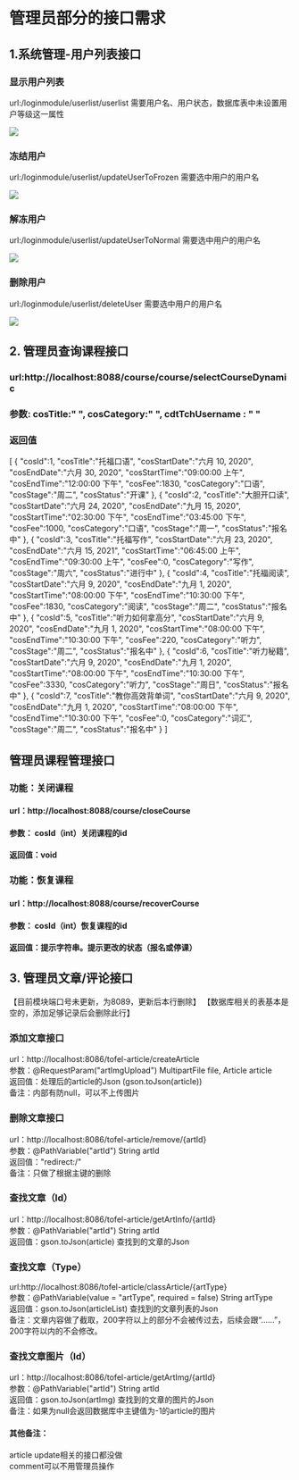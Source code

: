 # 管理员部分的接口需求

## 1.系统管理-用户列表接口
### 显示用户列表
url:/loginmodule/userlist/userlist
需要用户名、用户状态，数据库表中未设置用户等级这一属性

![](C:\Users\dell\Desktop\1.PNG)
### 冻结用户
url:/loginmodule/userlist/updateUserToFrozen
需要选中用户的用户名

![](C:\Users\dell\Desktop\2.PNG)
### 解冻用户
url:/loginmodule/userlist/updateUserToNormal
需要选中用户的用户名

![](C:\Users\dell\Desktop\3.PNG)
### 删除用户
url:/loginmodule/userlist/deleteUser
需要选中用户的用户名

![](C:\Users\dell\Desktop\4.PNG)


## 2. 管理员查询课程接口

### url:http://localhost:8088/course/course/selectCourseDynamic

### 参数:   cosTitle:" ", cosCategory:" ", cdtTchUsername : " "

### 返回值

[
    {
        "cosId":1,
        "cosTitle":"托福口语",
        "cosStartDate":"六月 10, 2020",
        "cosEndDate":"六月 30, 2020",
        "cosStartTime":"09:00:00 上午",
        "cosEndTime":"12:00:00 下午",
        "cosFee":1830,
        "cosCategory":"口语",
        "cosStage":"周二",
        "cosStatus":"开课"
    },
    {
        "cosId":2,
        "cosTitle":"大胆开口读",
        "cosStartDate":"六月 24, 2020",
        "cosEndDate":"九月 15, 2020",
        "cosStartTime":"02:30:00 下午",
        "cosEndTime":"03:45:00 下午",
        "cosFee":1000,
        "cosCategory":"口语",
        "cosStage":"周一",
        "cosStatus":"报名中"
    },
    {
        "cosId":3,
        "cosTitle":"托福写作",
        "cosStartDate":"六月 23, 2020",
        "cosEndDate":"六月 15, 2021",
        "cosStartTime":"06:45:00 上午",
        "cosEndTime":"09:30:00 上午",
        "cosFee":0,
        "cosCategory":"写作",
        "cosStage":"周六",
        "cosStatus":"进行中"
    },
    {
        "cosId":4,
        "cosTitle":"托福阅读",
        "cosStartDate":"六月 9, 2020",
        "cosEndDate":"九月 1, 2020",
        "cosStartTime":"08:00:00 下午",
        "cosEndTime":"10:30:00 下午",
        "cosFee":1830,
        "cosCategory":"阅读",
        "cosStage":"周二",
        "cosStatus":"报名中"
    },
    {
        "cosId":5,
        "cosTitle":"听力如何拿高分",
        "cosStartDate":"六月 9, 2020",
        "cosEndDate":"九月 1, 2020",
        "cosStartTime":"08:00:00 下午",
        "cosEndTime":"10:30:00 下午",
        "cosFee":220,
        "cosCategory":"听力",
        "cosStage":"周二",
        "cosStatus":"报名中"
    },
    {
        "cosId":6,
        "cosTitle":"听力秘籍",
        "cosStartDate":"六月 9, 2020",
        "cosEndDate":"九月 1, 2020",
        "cosStartTime":"08:00:00 下午",
        "cosEndTime":"10:30:00 下午",
        "cosFee":3330,
        "cosCategory":"听力",
        "cosStage":"周日",
        "cosStatus":"报名中"
    },
    {
        "cosId":7,
        "cosTitle":"教你高效背单词",
        "cosStartDate":"六月 9, 2020",
        "cosEndDate":"九月 1, 2020",
        "cosStartTime":"08:00:00 下午",
        "cosEndTime":"10:30:00 下午",
        "cosFee":0,
        "cosCategory":"词汇",
        "cosStage":"周二",
        "cosStatus":"报名中"
    }
]    
## 管理员课程管理接口
### 功能：关闭课程
#### url：http://localhost:8088/course/closeCourse
#### 参数： cosId（int）关闭课程的id
#### 返回值：void
### 功能：恢复课程
#### url：http://localhost:8088/course/recoverCourse
#### 参数： cosId（int）恢复课程的id
#### 返回值：提示字符串。提示更改的状态（报名或停课）

## 3. 管理员文章/评论接口
【目前模块端口号未更新，为8089，更新后本行删除】
【数据库相关的表基本是空的，添加足够记录后会删除此行】
### 添加文章接口
url：http://localhost:8086/tofel-article/createArticle  
参数：@RequestParam("artImgUpload") MultipartFile file, Article article  
返回值：处理后的article的Json (gson.toJson(article))  
备注：内部有防null，可以不上传图片  
### 删除文章接口
url：http://localhost:8086/tofel-article/remove/{artId}  
参数：@PathVariable("artId") String artId  
返回值："redirect:/"  
备注：只做了根据主键的删除  
### 查找文章（Id）
url：http://localhost:8086/tofel-article/getArtInfo/{artId}  
参数：@PathVariable("artId") String artId  
返回值：gson.toJson(article) 查找到的文章的Json  
### 查找文章（Type）
url:http://localhost:8086/tofel-article/classArticle/{artType}  
参数：@PathVariable(value = "artType", required = false) String artType  
返回值：gson.toJson(articleList) 查找到的文章列表的Json  
备注：文章内容做了截取，200字符以上的部分不会被传过去，后续会跟“......”，200字符以内的不会修改。  
### 查找文章图片（Id）
url：http://localhost:8086/tofel-article/getArtImg/{artId}  
参数：@PathVariable("artId") String artId  
返回值：gson.toJson(artImg) 查找到的文章的图片的Json  
备注：如果为null会返回数据库中主键值为-1的article的图片  
#### 其他备注：
article update相关的接口都没做  
comment可以不用管理员操作  
